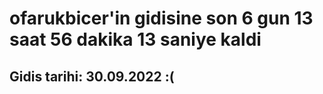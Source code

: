 # ofarukbicer'in gidisine son 6 gun 13 saat 56 dakika 13 saniye kaldi

## Gidis tarihi: 30.09.2022 :(